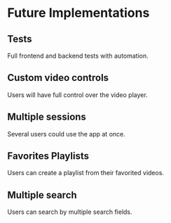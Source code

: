 # Future Implementations

## Tests
Full frontend and backend tests with automation.
## Custom video controls
Users will have full control over the video player.
## Multiple sessions
Several users could use the app at once.
## Favorites Playlists
Users can create a playlist from their favorited videos.
## Multiple search
Users can search by multiple search fields.
